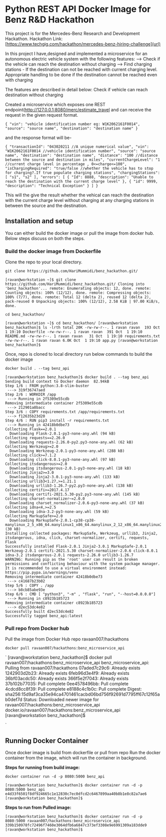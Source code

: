 # Python REST API Docker Image for Benz R&D Hackathon

This project is for the Mercedes-Benz Research and Development Hackathon.
Hackathon Link: [https://www.techgig.com/hackathon/mercedes-benz-hiring-challenge](url) 

In this project I have,designed and implemented a microservice for an autonomous electric vehicle system with the following features:
 --> Check if the vehicle can reach the destination without charging
 --> Find charging stations - If the destination can not be reached with current charging level. Appropriate handling to be done if the destination cannot be            reached even with charging

The features are described in detail below:
Check if vehicle can reach destination without charging

Created a microservice which exposes one REST endpoint(http://127.0.0.1:8080/merc/estimate_travel and can receive the request in the given request format.

`{ "vin": "vehicle identification number eg: W1K2062161F0014", "source": "source name", "destination": "destination name" }`

and the response format will be-

`{ "transactionId": "043020211 //A unique numerical value", "vin": "W1K2062161F0014 //vehicle identification number", "source": "source name", "destination": "destination name", "distance": "100 //distance between the source and destination in miles", "currentChargeLevel": "1 //current charge level in percentage , 0<=charge<=100", "isChargingRequired": "true/false //whether the vehicle has to stop for charging?.If true populate charging stations", "chargingStations": [ "s1", "s2" ], "errors": [ { "Id": 8888, "description": "Unable to reach the destination with the current charge level" }, { "id": 9999, "description": "Technical Exception" } ] }`

This will the give the result whether the vehical can reach the destination with the current charge level without charging at any charging stations in between the source and the destination.

## Installation and setup
You can either build the docker image or pull the image from docker hub.
Below steps discuss on both the steps.

### Build the docker image from Dockerfile

Clone the repo to your local directory.

`git clone https://github.com/HariMummidi/benz_hackathon.git/`

`[ravan@workstation ~]$ git clone https://github.com/HariMummidi/benz_hackathon.git/
Cloning into 'benz_hackathon'...
remote: Enumerating objects: 12, done.
remote: Counting objects: 100% (12/12), done.
remote: Compressing objects: 100% (7/7), done.
remote: Total 12 (delta 2), reused 12 (delta 2), pack-reused 0
Unpacking objects: 100% (12/12), 2.58 KiB | 97.00 KiB/s, done.
`

`cd benz_hackathon/`

`[ravan@workstation ~]$ cd benz_hackathon/
[ravan@workstation benz_hackathon]$ ls -lrth
total 20K
-rw-rw-r--. 1 ravan ravan  193 Oct  1 19:10 Dockerfile
-rw-rw-r--. 1 ravan ravan  391 Oct  1 19:10 README.md
-rw-rw-r--. 1 ravan ravan   31 Oct  1 19:10 requirements.txt
-rw-rw-r--. 1 ravan ravan 6.0K Oct  1 19:10 app.py
[ravan@workstation benz_hackathon]$`

Once, repo is cloned to local directory run below commands to build the docker image

`docker build . --tag benz_api`

```
[ravan@workstation benz_hackathon]$ docker build . --tag benz_api
Sending build context to Docker daemon  82.94kB
Step 1/6 : FROM python:3.8-slim-buster
 ---> 319f36747aed
Step 2/6 : WORKDIR /app
 ---> Running in 2f5309e55cdb
Removing intermediate container 2f5309e55cdb
 ---> 212901a8bacc
Step 3/6 : COPY requirements.txt /app/requirements.txt
 ---> f12635b23d20
Step 4/6 : RUN pip3 install -r requirements.txt
 ---> Running in 42418b0dbe73
Collecting Flask==2.0.1
  Downloading Flask-2.0.1-py3-none-any.whl (94 kB)
Collecting requests==2.26.0
  Downloading requests-2.26.0-py2.py3-none-any.whl (62 kB)
Collecting Werkzeug>=2.0
  Downloading Werkzeug-2.0.1-py3-none-any.whl (288 kB)
Collecting click>=7.1.2
  Downloading click-8.0.1-py3-none-any.whl (97 kB)
Collecting itsdangerous>=2.0
  Downloading itsdangerous-2.0.1-py3-none-any.whl (18 kB)
Collecting Jinja2>=3.0
  Downloading Jinja2-3.0.1-py3-none-any.whl (133 kB)
Collecting urllib3<1.27,>=1.21.1
  Downloading urllib3-1.26.7-py2.py3-none-any.whl (138 kB)
Collecting certifi>=2017.4.17
  Downloading certifi-2021.5.30-py2.py3-none-any.whl (145 kB)
Collecting charset-normalizer~=2.0.0
  Downloading charset_normalizer-2.0.6-py3-none-any.whl (37 kB)
Collecting idna<4,>=2.5
  Downloading idna-3.2-py3-none-any.whl (59 kB)
Collecting MarkupSafe>=2.0
  Downloading MarkupSafe-2.0.1-cp38-cp38-manylinux_2_5_x86_64.manylinux1_x86_64.manylinux_2_12_x86_64.manylinux2010_x86_64.whl (30 kB)
Installing collected packages: MarkupSafe, Werkzeug, urllib3, Jinja2, itsdangerous, idna, click, charset-normalizer, certifi, requests, Flask
Successfully installed Flask-2.0.1 Jinja2-3.0.1 MarkupSafe-2.0.1 Werkzeug-2.0.1 certifi-2021.5.30 charset-normalizer-2.0.6 click-8.0.1 idna-3.2 itsdangerous-2.0.1 requests-2.26.0 urllib3-1.26.7
WARNING: Running pip as the 'root' user can result in broken permissions and conflicting behaviour with the system package manager. It is recommended to use a virtual environment instead: https://pip.pypa.io/warnings/venv
Removing intermediate container 42418b0dbe73
 ---> c41687b23b02
Step 5/6 : COPY . /app
 ---> b8cb85abe93e
Step 6/6 : CMD [ "python3", "-m" , "flask", "run", "--host=0.0.0.0"]
 ---> Running in c8923b185723
Removing intermediate container c8923b185723
 ---> d2ec53dc4e82
Successfully built d2ec53dc4e82
Successfully tagged benz_api:latest

```


### Pull repo from Docker hub

Pull the image from Docker Hub repo ravaan007/hackathons

`docker pull ravaan007/hackathons:benz_microservice_api`


`
[ravan@workstation benz_hackathon]$ docker pull ravaan007/hackathons:benz_microservice_api
benz_microservice_api: Pulling from ravaan007/hackathons
07aded7c29c6: Already exists 
1242903d2b23: Already exists 
6feb96d3e4f9: Already exists 
36bf03acdc50: Already exists 
366f5e2f7043: Already exists 
37b102b77035: Pull complete 
0ee4578496bb: Pull complete 
4cdcd8cc8f39: Pull complete 
e8188c4c1b0c: Pull complete 
Digest: sha256:15d9af3ca35e94ca4701461cacbd06bd756f92691d7795ff67c12f65ab0def7d
Status: Downloaded newer image for ravaan007/hackathons:benz_microservice_api
docker.io/ravaan007/hackathons:benz_microservice_api
[ravan@workstation benz_hackathon]$ 

`

## Running Docker Container

Once docker image is build from dockerfile or pull from repo
Run the docker container from the image, which will run the container in background.

**Steps for running from build image:**

`docker container run -d -p 8080:5000 benz_api`

`[ravan@workstation benz_hackathon]$ docker container run -d -p 8080:5000 benz_api
e4d33f6501f8df924665c1e12830c7ec0dfcd2c6467899aa40b8b1e8c82a7ae6
[ravan@workstation benz_hackathon]$`

**Steps to run from Pulled image:**

`[ravan@workstation benz_hackathon]$ docker container run -d -p 8080:5000 ravaan007/hackathons:benz_microservice_api
339b150978fc72496f7460e3064dfb6a6847c373ef3308e9e6991309a183dde9
[ravan@workstation benz_hackathon]$`







